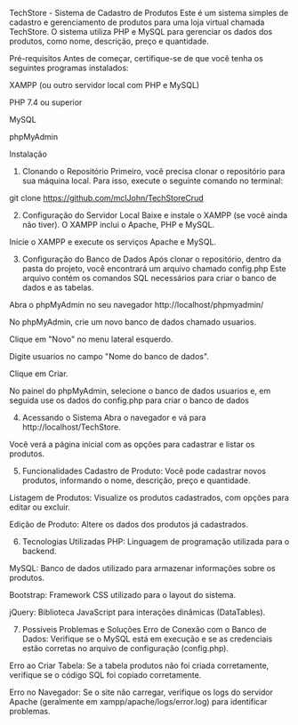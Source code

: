 TechStore - Sistema de Cadastro de Produtos
Este é um sistema simples de cadastro e gerenciamento de produtos para uma loja virtual chamada TechStore. O sistema utiliza PHP e MySQL para gerenciar os dados dos produtos, como nome, descrição, preço e quantidade.

Pré-requisitos
Antes de começar, certifique-se de que você tenha os seguintes programas instalados:

XAMPP (ou outro servidor local com PHP e MySQL)

PHP 7.4 ou superior

MySQL 

phpMyAdmin 

Instalação
1. Clonando o Repositório
Primeiro, você precisa clonar o repositório para sua máquina local. Para isso, execute o seguinte comando no terminal:

git clone https://github.com/mclJohn/TechStoreCrud


2. Configuração do Servidor Local
Baixe e instale o XAMPP (se você ainda não tiver). O XAMPP inclui o Apache, PHP e MySQL.

Inicie o XAMPP e execute os serviços Apache e MySQL.

3. Configuração do Banco de Dados
Após clonar o repositório, dentro da pasta do projeto, você encontrará um arquivo chamado config.php Este arquivo contém os comandos SQL necessários para criar o banco de dados e as tabelas.

Abra o phpMyAdmin no seu navegador http://localhost/phpmyadmin/

No phpMyAdmin, crie um novo banco de dados chamado usuarios.

Clique em "Novo" no menu lateral esquerdo.

Digite usuarios no campo "Nome do banco de dados".

Clique em Criar.

No painel do phpMyAdmin, selecione o banco de dados usuarios e, em seguida use os dados do config.php para criar o banco de dados


4. Acessando o Sistema
Abra o navegador e vá para http://localhost/TechStore.

Você verá a página inicial com as opções para cadastrar e listar os produtos.

5. Funcionalidades
Cadastro de Produto: Você pode cadastrar novos produtos, informando o nome, descrição, preço e quantidade.

Listagem de Produtos: Visualize os produtos cadastrados, com opções para editar ou excluir.

Edição de Produto: Altere os dados dos produtos já cadastrados.

6. Tecnologias Utilizadas
PHP: Linguagem de programação utilizada para o backend.

MySQL: Banco de dados utilizado para armazenar informações sobre os produtos.

Bootstrap: Framework CSS utilizado para o layout do sistema.

jQuery: Biblioteca JavaScript para interações dinâmicas (DataTables).

7. Possíveis Problemas e Soluções
Erro de Conexão com o Banco de Dados: Verifique se o MySQL está em execução e se as credenciais estão corretas no arquivo de configuração (config.php).

Erro ao Criar Tabela: Se a tabela produtos não foi criada corretamente, verifique se o código SQL foi copiado corretamente.

Erro no Navegador: Se o site não carregar, verifique os logs do servidor Apache (geralmente em xampp/apache/logs/error.log) para identificar problemas.
